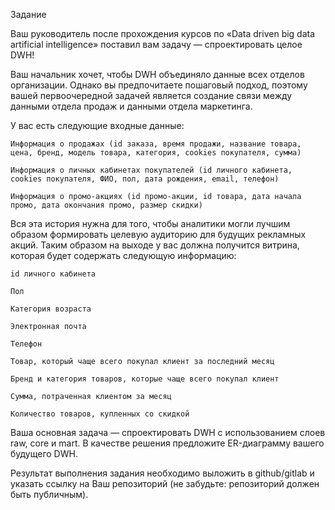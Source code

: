 Задание

Ваш руководитель после прохождения курсов по «Data driven big data artificial intelligence» поставил вам задачу — спроектировать целое DWH!

Ваш начальник хочет, чтобы DWH объединяло данные всех отделов организации. Однако вы предпочитаете пошаговый подход, поэтому вашей первоочередной задачей является создание связи между данными отдела продаж и данными отдела маркетинга.

У вас есть следующие входные данные:

    Информация о продажах (id заказа, время продажи, название товара, цена, бренд, модель товара, категория, cookies покупателя, сумма)

    Информация о личных кабинетах покупателей (id личного кабинета, cookies покупателя, ФИО, пол, дата рождения, email, телефон)

    Информация о промо-акциях (id промо-акции, id товара, дата начала промо, дата окончания промо, размер скидки)

Вся эта история нужна для того, чтобы аналитики могли лучшим образом формировать целевую аудиторию для будущих рекламных акций. Таким образом на выходе у вас должна получится витрина, которая будет содержать следующую информацию:

    id личного кабинета

    Пол

    Категория возраста

    Электронная почта

    Телефон

    Товар, который чаще всего покупал клиент за последний месяц

    Бренд и категория товаров, которые чаще всего покупал клиент

    Сумма, потраченная клиентом за месяц

    Количество товаров, купленных со скидкой

Ваша основная задача — спроектировать DWH с использованием слоев raw, core и mart. В качестве решения предложите ER-диаграмму вашего будущего DWH.

Результат выполнения задания необходимо выложить в github/gitlab и указать ссылку на Ваш репозиторий (не забудьте: репозиторий должен быть публичным).